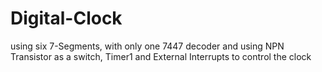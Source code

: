 # Digital-Clock
using six 7-Segments, with only one 7447 decoder and using NPN Transistor as a switch, Timer1 and External Interrupts to control the clock
